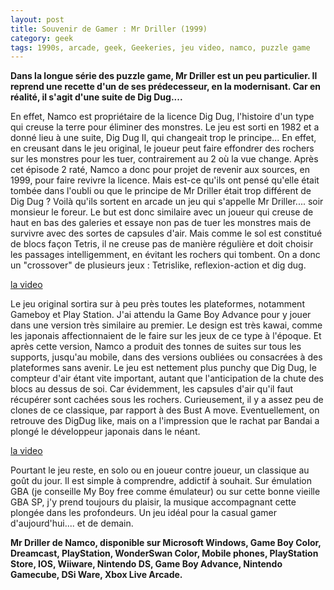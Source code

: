 ```yaml
---
layout: post
title: Souvenir de Gamer : Mr Driller (1999)
category: geek
tags: 1990s, arcade, geek, Geekeries, jeu video, namco, puzzle game
---
```

**Dans la longue série des puzzle game, Mr Driller est un peu particulier. Il reprend une recette d'un de ses prédecesseur, en la modernisant. Car en réalité, il s'agit d'une suite de Dig Dug....**

En effet, Namco est propriétaire de la licence Dig Dug, l'histoire d'un type qui creuse la terre pour éliminer des monstres. Le jeu est sorti en 1982 et a donné lieu à une suite, Dig Dug II, qui changeait trop le principe... En effet, en creusant dans le jeu original, le joueur peut faire effondrer des rochers sur les monstres pour les tuer, contrairement au 2 où la vue change. Après cet épisode 2 raté, Namco a donc pour projet de revenir aux sources, en 1999, pour faire revivre la licence. Mais est-ce qu'ils ont pensé qu'elle était tombée dans l'oubli ou que le principe de Mr Driller était trop différent de Dig Dug ? Voilà qu'ils sortent en arcade un jeu qui s'appelle Mr Driller.... soir monsieur le foreur. Le but est donc similaire avec un joueur qui creuse de haut en bas des galeries et essaye non pas de tuer les monstres mais de survivre avec des sortes de capsules d'air. Mais comme le sol est constitué de blocs façon Tetris, il ne creuse pas de manière régulière et doit choisir les passages intelligemment, en évitant les rochers qui tombent. On a donc un "crossover" de plusieurs jeux : Tetrislike, reflexion-action et dig dug.

[la video](https://www.youtube.com/watch?v=pt3QawOSoqI)

Le jeu original sortira sur à peu près toutes les plateformes, notamment Gameboy et Play Station. J'ai attendu la Game Boy Advance pour y jouer dans une version très similaire au premier. Le design est très kawai, comme les japonais affectionnaient de le faire sur les jeux de ce type à l'époque. Et après cette version, Namco a produit des tonnes de suites sur tous les supports, jusqu'au mobile, dans des versions oubliées ou consacrées à des plateformes sans avenir. Le jeu est nettement plus punchy que Dig Dug, le compteur d'air étant vite important, autant que l'anticipation de la chute des blocs au dessus de soi. Car évidemment, les capsules d'air qu'il faut récupérer sont cachées sous les rochers. Curieusement, il y a assez peu de clones de ce classique, par rapport à des Bust A move. Eventuellement, on retrouve des DigDug like, mais on a l'impression que le rachat par Bandai a plongé le développeur japonais dans le néant.

[la video](https://www.youtube.com/watch?v=bTooimbF5kQ)

Pourtant le jeu reste, en solo ou en joueur contre joueur, un classique au goût du jour. Il est simple à comprendre, addictif à souhait. Sur émulation GBA (je conseille My Boy free comme émulateur) ou sur cette bonne vieille GBA SP, j'y prend toujours du plaisir, la musique accompagnant cette plongée dans les profondeurs. Un jeu idéal pour la casual gamer d'aujourd'hui.... et de demain.

**Mr Driller de Namco, disponible sur Microsoft Windows, Game Boy Color, Dreamcast, PlayStation, WonderSwan Color, Mobile phones, PlayStation Store, IOS, Wiiware, Nintendo DS, Game Boy Advance, Nintendo Gamecube, DSi Ware, Xbox Live Arcade.**
